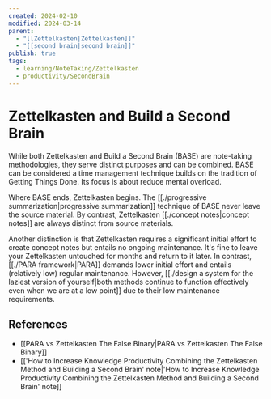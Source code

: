 ```yaml
---
created: 2024-02-10
modified: 2024-03-14
parent:
  - "[[Zettelkasten|Zettelkasten]]"
  - "[[second brain|second brain]]"
publish: true
tags:
  - learning/NoteTaking/Zettelkasten
  - productivity/SecondBrain
---
```

# Zettelkasten and Build a Second Brain
While both Zettelkasten and Build a Second Brain (BASE) are note-taking methodologies, they serve distinct purposes and can be combined. BASE can be considered a time management technique builds on the tradition of Getting Things Done. Its focus is about reduce mental overload. 

Where BASE ends, Zettelkasten begins. The [[./progressive summarization|progressive summarization]] technique of BASE never leave the source material. By contrast, Zettelkasten [[./concept notes|concept notes]] are always distinct from source materials.

Another distinction is that Zettelkasten requires a significant initial effort to create concept notes but entails no ongoing maintenance. It's fine to leave your Zettelkasten untouched for months and return to it later. In contrast, [[./PARA framework|PARA]] demands lower initial effort and entails (relatively low) regular maintenance. However, [[./design a system for the laziest version of yourself|both methods continue to function effectively even when we are at a low point]] due to their low maintenance requirements.

## References
- [[PARA vs Zettelkasten The False Binary|PARA vs Zettelkasten The False Binary]]
- [['How to Increase Knowledge Productivity Combining the Zettelkasten Method and Building a Second Brain' note|'How to Increase Knowledge Productivity Combining the Zettelkasten Method and Building a Second Brain' note]]